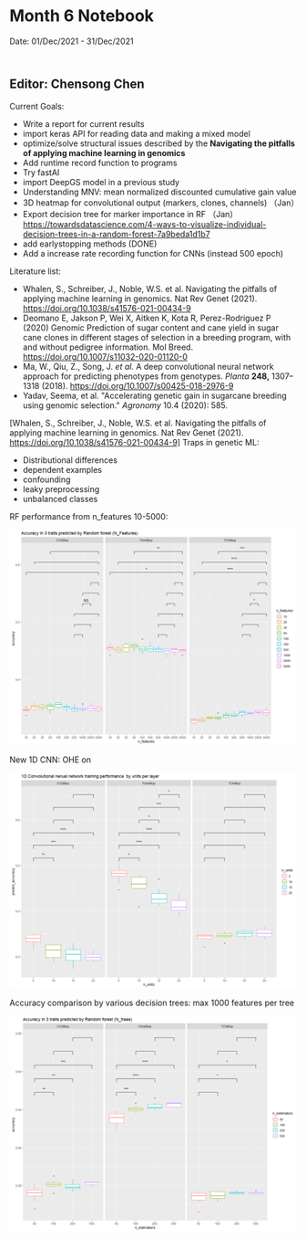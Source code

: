 Month 6 Notebook
====

Date: 01/Dec/2021 - 31/Dec/2021

<br> Editor: Chensong Chen
----

Current Goals:

+ Write a report for current results
+ import keras API for reading data and making a mixed model
+ optimize/solve structural issues described by the **Navigating the pitfalls of applying machine learning in genomics**
+ Add runtime record function to programs
+ Try fastAI
+ import DeepGS model in a previous study
+ Understanding MNV: mean normalized discounted cumulative gain value
+ 3D heatmap for convolutional output (markers, clones, channels) （Jan）
+ Export decision tree for marker importance in RF （Jan）https://towardsdatascience.com/4-ways-to-visualize-individual-decision-trees-in-a-random-forest-7a9beda1d1b7
+ add earlystopping methods (DONE)
+ Add a increase rate recording function for CNNs (instead 500 epoch)



Literature list:

+ Whalen, S., Schreiber, J., Noble, W.S. et al. Navigating the pitfalls of applying machine learning in genomics. Nat Rev Genet (2021). https://doi.org/10.1038/s41576-021-00434-9
+ Deomano E, Jakson P, Wei X, Aitken K, Kota R, Perez-Rodriguez P (2020) Genomic Prediction of sugar content and cane yield in sugar cane clones in different stages of selection in a breeding program, with and without pedigree information. Mol Breed. https://doi.org/10.1007/s11032-020-01120-0
+ Ma, W., Qiu, Z., Song, J. *et al.* A deep convolutional neural network approach for predicting phenotypes from genotypes. *Planta* **248,** 1307–1318 (2018). https://doi.org/10.1007/s00425-018-2976-9
+ Yadav, Seema, et al. "Accelerating genetic gain in sugarcane breeding using genomic selection." *Agronomy* 10.4 (2020): 585.





[Whalen, S., Schreiber, J., Noble, W.S. et al. Navigating the pitfalls of applying machine learning in genomics. Nat Rev Genet (2021). https://doi.org/10.1038/s41576-021-00434-9]
Traps in genetic ML:

+ Distributional differences
+ dependent examples
+ confounding
+ leaky preprocessing
+ unbalanced classes



RF performance from n_features 10-5000:

![rm_comp_10_5000.png](https://github.com/CCS-voidBird/PhD_Notebook/blob/main/pic/2013to15vs2017/rm_comp_10_5000.png?raw=true)

New 1D CNN: OHE on

![1DCNN_onehot.png](https://github.com/CCS-voidBird/PhD_Notebook/blob/main/pic/2013to15vs2017/1DCNN_onehot.png?raw=true)

Accuracy comparison by various decision trees: max 1000 features per tree

![RF_n_tree.png](https://github.com/CCS-voidBird/PhD_Notebook/blob/main/pic/RF_n_tree.png?raw=true)
